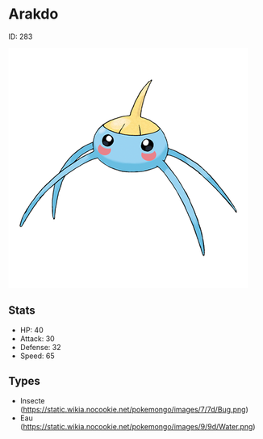 # Arakdo


ID: 283

![](https://raw.githubusercontent.com/PokeAPI/sprites/master/sprites/pokemon/other/official-artwork/283.png "Arakdo")

## Stats


 - HP: 40
 - Attack: 30
 - Defense: 32
 - Speed: 65

## Types


 - Insecte (https://static.wikia.nocookie.net/pokemongo/images/7/7d/Bug.png)
 - Eau (https://static.wikia.nocookie.net/pokemongo/images/9/9d/Water.png)
